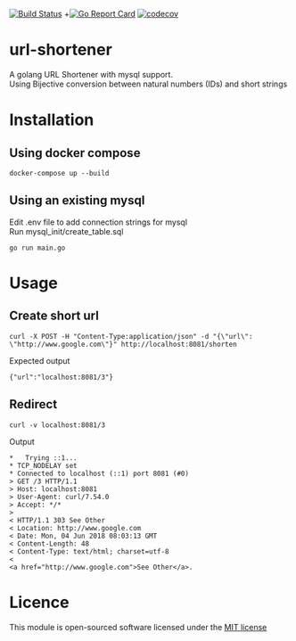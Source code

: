 [![Build Status](https://travis-ci.com/pantrif/url-shortener.svg?branch=master)](https://travis-ci.com/pantrif/url-shortener)
+[![Go Report Card](https://goreportcard.com/badge/github.com/pantrif/url-shortener)](https://goreportcard.com/report/github.com/pantrif/url-shortener)
[![codecov](https://codecov.io/gh/pantrif/url-shortener/branch/master/graph/badge.svg)](https://codecov.io/gh/pantrif/url-shortener)

# url-shortener
A golang URL Shortener with mysql support.  
Using Bijective conversion between natural numbers (IDs) and short strings

# Installation
## Using docker compose
```
docker-compose up --build
```
## Using an existing mysql

Edit .env file to add connection strings for mysql  
Run mysql_init/create_table.sql  
```
go run main.go
```

# Usage

## Create short url
```
curl -X POST -H "Content-Type:application/json" -d "{\"url\": \"http://www.google.com\"}" http://localhost:8081/shorten
```
Expected output  
```
{"url":"localhost:8081/3"}
```

## Redirect
```
curl -v localhost:8081/3
```
Output  
```
*   Trying ::1...
* TCP_NODELAY set
* Connected to localhost (::1) port 8081 (#0)
> GET /3 HTTP/1.1
> Host: localhost:8081
> User-Agent: curl/7.54.0
> Accept: */*
>
< HTTP/1.1 303 See Other
< Location: http://www.google.com
< Date: Mon, 04 Jun 2018 08:03:13 GMT
< Content-Length: 48
< Content-Type: text/html; charset=utf-8
<
<a href="http://www.google.com">See Other</a>.
```

# Licence 
This module is open-sourced software licensed under the [MIT license](http://opensource.org/licenses/MIT)
